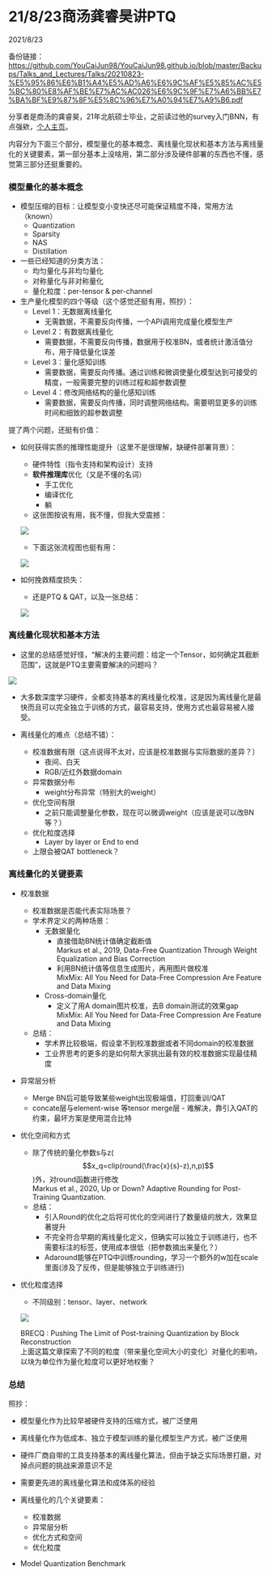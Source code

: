 # 21/8/23商汤龚睿昊讲PTQ

2021/8/23  

备份链接：https://github.com/YouCaiJun98/YouCaiJun98.github.io/blob/master/Backups/Talks_and_Lectures/Talks/20210823-%E5%95%86%E6%B1%A4%E5%AD%A6%E6%9C%AF%E5%85%AC%E5%BC%80%E8%AF%BE%E7%AC%AC026%E6%9C%9F%E7%A6%BB%E7%BA%BF%E9%87%8F%E5%8C%96%E7%A0%94%E7%A9%B6.pdf  

分享者是商汤的龚睿昊，21年北航硕士毕业，之前读过他的survey入门BNN，有点强欸，[个人主页](https://xhplus.github.io/)。  

内容分为下面三个部分，模型量化的基本概念、离线量化现状和基本方法与离线量化的关键要素，第一部分基本上没啥用，第二部分涉及硬件部署的东西也不懂，感觉第三部分还挺重要的。  

### 模型量化的基本概念  
* 模型压缩的目标：让模型变小变快还尽可能保证精度不降，常用方法（known）
    * Quantization  
    * Sparsity  
    * NAS  
    * Distillation  
* 一些已经知道的分类方法：  
    * 均匀量化与非均匀量化  
    * 对称量化与非对称量化  
    * 量化粒度：per-tensor & per-channel  
* 生产量化模型的四个等级（这个感觉还挺有用，照抄）：  
    * Level 1：无数据离线量化  
        * 无需数据，不需要反向传播，一个API调用完成量化模型生产
    * Level 2：有数据离线量化  
        * 需要数据，不需要反向传播，数据用于校准BN，或者统计激活值分布，用于降低量化误差
    * Level 3：量化感知训练  
        * 需要数据，需要反向传播。通过训练和微调使量化模型达到可接受的精度，一般需要完整的训练过程和超参数调整  
    * Level 4：修改网络结构的量化感知训练  
        * 需要数据，需要反向传播，同时调整网络结构。需要明显更多的训练时间和细致的超参数调整  

提了两个问题，还挺有价值：  
* 如何获得实质的推理性能提升（这里不是很理解，缺硬件部署背景）：  
    * 硬件特性（指令支持和架构设计）支持  
    * **软件推理库**优化（又是不懂的名词）  
        * 手工优化  
        * 编译优化  
        * 躺  
    * 这张图按说有用，我不懂，但我大受震撼：  

    ![](https://raw.githubusercontent.com/YouCaiJun98/MyPicBed/main/imgs/202108230001.png)  

    * 下面这张流程图也挺有用：  

    ![](https://raw.githubusercontent.com/YouCaiJun98/MyPicBed/main/imgs/202108230002.png)  

* 如何挽救精度损失：  
    * 还是PTQ & QAT，以及一张总结：  

    ![](https://raw.githubusercontent.com/YouCaiJun98/MyPicBed/main/imgs/202108230003.png)  

### 离线量化现状和基本方法  
* 这里的总结感觉好怪，“解决的主要问题：给定一个Tensor，如何确定其截断范围”，这就是PTQ主要需要解决的问题吗？  

![](https://raw.githubusercontent.com/YouCaiJun98/MyPicBed/main/imgs/202108230004.png)  

* 大多数深度学习硬件，全都支持基本的离线量化校准，这是因为离线量化是最快而且可以完全独立于训练的方式，最容易支持，使用方式也最容易被人接受。  

* 离线量化的难点（总结不错）：  
    * 校准数据有限（这点说得不太对，应该是校准数据与实际数据的差异？）  
        * 夜间、白天  
        * RGB/近红外数据domain  
    * 异常数据分布  
        * weight分布异常（特别大的weight）  
    * 优化空间有限  
        * 之前只能调整量化参数，现在可以微调weight（应该是说可以改BN等？）  
    * 优化粒度选择  
        * Layer by layer or End to end  
    * 上限会被QAT bottleneck？  

### 离线量化的关键要素  
* 校准数据  
    * 校准数据是否能代表实际场景？  
    * 学术界定义的两种场景：  
        * 无数据量化  
            * 直接借助BN统计值确定截断值  
            Markus et al., 2019, Data-Free Quantization Through Weight Equalization and Bias Correction  
            * 利用BN统计值等信息生成图片，再用图片做校准  
            MixMix: All You Need for Data-Free Compression Are Feature and Data Mixing  
        * Cross-domain量化  
            * 定义了用A domain图片校准，去B domain测试的效果gap  
            MixMix: All You Need for Data-Free Compression Are Feature and Data Mixing  
    * 总结：  
        * 学术界比较极端，假设拿不到校准数据或者不同domain的校准数据  
        * 工业界思考的更多的是如何帮大家挑出最有效的校准数据实现最佳精度  

* 异常层分析  
    * Merge BN后可能导致某些weight出现极端值，打回重训/QAT  
    * concate层与element-wise 等tensor merge层 - 难解决，靠引入QAT的约束，最坏方案是使用混合比特  

* 优化空间和方式  
    * 除了传统的量化参数s与z($$x_q=clip(round(\frac{x}{s}-z),n,p)$$)外，对round函数进行修改  
    Markus et al., 2020, Up or Down? Adaptive Rounding for Post-Training Quantization.  
    * 总结：  
        * 引入Round的优化之后将可优化的空间进行了数量级的放大，效果显著提升  
        * 不完全符合早期的离线量化定义，但确实可以独立于训练进行，也不需要标注的标签，使用成本很低（把参数摘出来量化？）  
        * Adaround能够在PTQ中训练rounding，学习一个额外的w加在scale里面(涉及了反传，但是能够独立于训练进行)

* 优化粒度选择  
    * 不同级别：tensor、layer、network  

    ![](https://raw.githubusercontent.com/YouCaiJun98/MyPicBed/main/imgs/202108230005.png)  

    BRECQ : Pushing The Limit of Post-training Quantization by Block Reconstruction  
    上面这篇文章探索了不同的粒度（带来量化空间大小的变化）对量化的影响，以块为单位作为量化粒度可以更好地权衡？  

### 总结  
照抄：  
* 模型量化作为比较早被硬件支持的压缩方式，被广泛使用  
* 离线量化作为低成本、独立于模型训练的量化模型生产方式，被广泛使用  
* 硬件厂商自带的工具支持基本的离线量化算法，但由于缺乏实际场景打磨，对掉点问题的挑战来源意识不足  
* 需要更先进的离线量化算法和成体系的经验  
* 离线量化的几个关键要素：  
    * 校准数据  
    * 异常层分析  
    * 优化方式和空间  
    * 优化粒度  

* Model Quantization Benchmark
  


